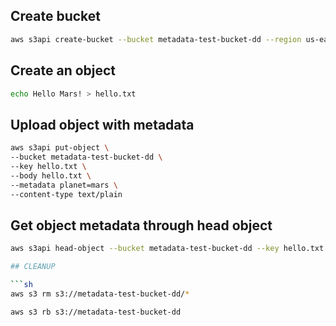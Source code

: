 ## Create bucket
``` sh
aws s3api create-bucket --bucket metadata-test-bucket-dd --region us-east-1
```

## Create an object
``` sh
echo Hello Mars! > hello.txt
```

## Upload object with metadata
``` sh
aws s3api put-object \
--bucket metadata-test-bucket-dd \
--key hello.txt \
--body hello.txt \
--metadata planet=mars \
--content-type text/plain
```

## Get object metadata through head object
``` sh
aws s3api head-object --bucket metadata-test-bucket-dd --key hello.txt

## CLEANUP

```sh
aws s3 rm s3://metadata-test-bucket-dd/*

aws s3 rb s3://metadata-test-bucket-dd
```